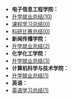 - **电子信息工程学院：**
- [升学就业总结(10)](升学就业/电子信息工程学院/README.md)
- [课程学习总结(0)](课程学习/电子信息工程学院/README.md)
- [科研比赛总结(0)](科研比赛/电子信息工程学院/README.md)
- **新闻传播学院：**
- [升学就业总结(2)](升学就业/新闻传播学院/README.md)
- **化学化工学院：**
- [升学就业总结(3)](升学就业/化学化工学院/README.md)
- **计算机科学与技术学院：**
- [升学就业总结(1)](升学就业/计算机科学与技术学院/README.md)⠀
- **英语：**
- [英语学习总结(1)](英语学习/README.md)